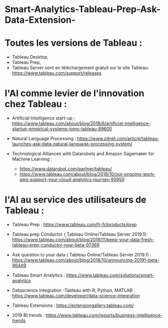 # Smart-Analytics-Tableau-Prep-Ask-Data-Extension-

# Toutes les versions de Tableau : 
- Tableau Desktop, 
- Tableau Prep, 
- Tableau Server sont en téléchargement gratuit sur le site Tableau: 
 https://www.tableau.com/support/releases

# l'AI comme levier de l'innovation chez Tableau : 


- Artificial Intelligence start-up : 
https://www.tableau.com/about/blog/2018/6/artificial-intelligence-startup-empirical-systems-joins-tableau-89600

- Natural Language Processing : 
https://www.zdnet.com/article/tableau-launches-ask-data-natural-language-processing-system/

- Technological Alliances with Datarobots and Amazon Sagemaker for Machine Learning : 
    - https://www.datarobot.com/partner/tableau/
    - https://www.tableau.com/about/blog/2018/10/our-ongoing-work-aws-support-your-cloud-analytics-journey-95959


# l'AI au service des utilisateurs de Tableau : 

- Tableau Prep : 
https://www.tableau.com/fr-fr/products/prep

- Tableau prep Conductor ( Tableau Online/Tableau Server 2019.1): 
https://www.tableau.com/about/blog/2018/11/keep-your-data-fresh-tableau-prep-conductor-now-beta-97369

- Ask question to your data ( Tableau Online/Tableau Server 2019.1) : 
https://www.tableau.com/about/blog/2018/10/announcing-20191-beta-96449

- Tableau Smart Analytics : 
https://www.tableau.com/solutions/smart-analytics

- Datascience Integration -Tableau with R, Python, MATLAB : 
https://www.tableau.com/developer/data-science-integration

- Tableau Extensions : 
https://extensiongallery.tableau.com/

- 2019 BI trends : 
https://www.tableau.com/reports/business-intelligence-trends




